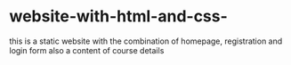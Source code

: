 # website-with-html-and-css-
this is a static website with the combination of homepage, registration and login form also a content of course details 
